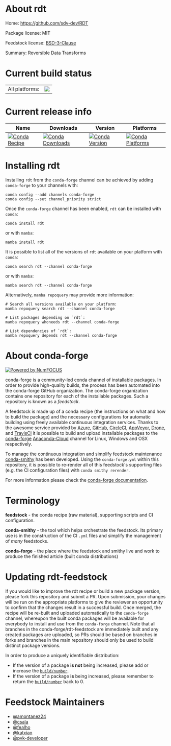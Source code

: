 About rdt
=========

Home: https://github.com/sdv-dev/RDT

Package license: MIT

Feedstock license: [BSD-3-Clause](https://github.com/conda-forge/rdt-feedstock/blob/main/LICENSE.txt)

Summary: Reversible Data Transforms

Current build status
====================


<table><tr><td>All platforms:</td>
    <td>
      <a href="https://dev.azure.com/conda-forge/feedstock-builds/_build/latest?definitionId=14332&branchName=main">
        <img src="https://dev.azure.com/conda-forge/feedstock-builds/_apis/build/status/rdt-feedstock?branchName=main">
      </a>
    </td>
  </tr>
</table>

Current release info
====================

| Name | Downloads | Version | Platforms |
| --- | --- | --- | --- |
| [![Conda Recipe](https://img.shields.io/badge/recipe-rdt-green.svg)](https://anaconda.org/conda-forge/rdt) | [![Conda Downloads](https://img.shields.io/conda/dn/conda-forge/rdt.svg)](https://anaconda.org/conda-forge/rdt) | [![Conda Version](https://img.shields.io/conda/vn/conda-forge/rdt.svg)](https://anaconda.org/conda-forge/rdt) | [![Conda Platforms](https://img.shields.io/conda/pn/conda-forge/rdt.svg)](https://anaconda.org/conda-forge/rdt) |

Installing rdt
==============

Installing `rdt` from the `conda-forge` channel can be achieved by adding `conda-forge` to your channels with:

```
conda config --add channels conda-forge
conda config --set channel_priority strict
```

Once the `conda-forge` channel has been enabled, `rdt` can be installed with `conda`:

```
conda install rdt
```

or with `mamba`:

```
mamba install rdt
```

It is possible to list all of the versions of `rdt` available on your platform with `conda`:

```
conda search rdt --channel conda-forge
```

or with `mamba`:

```
mamba search rdt --channel conda-forge
```

Alternatively, `mamba repoquery` may provide more information:

```
# Search all versions available on your platform:
mamba repoquery search rdt --channel conda-forge

# List packages depending on `rdt`:
mamba repoquery whoneeds rdt --channel conda-forge

# List dependencies of `rdt`:
mamba repoquery depends rdt --channel conda-forge
```


About conda-forge
=================

[![Powered by
NumFOCUS](https://img.shields.io/badge/powered%20by-NumFOCUS-orange.svg?style=flat&colorA=E1523D&colorB=007D8A)](https://numfocus.org)

conda-forge is a community-led conda channel of installable packages.
In order to provide high-quality builds, the process has been automated into the
conda-forge GitHub organization. The conda-forge organization contains one repository
for each of the installable packages. Such a repository is known as a *feedstock*.

A feedstock is made up of a conda recipe (the instructions on what and how to build
the package) and the necessary configurations for automatic building using freely
available continuous integration services. Thanks to the awesome service provided by
[Azure](https://azure.microsoft.com/en-us/services/devops/), [GitHub](https://github.com/),
[CircleCI](https://circleci.com/), [AppVeyor](https://www.appveyor.com/),
[Drone](https://cloud.drone.io/welcome), and [TravisCI](https://travis-ci.com/)
it is possible to build and upload installable packages to the
[conda-forge](https://anaconda.org/conda-forge) [Anaconda-Cloud](https://anaconda.org/)
channel for Linux, Windows and OSX respectively.

To manage the continuous integration and simplify feedstock maintenance
[conda-smithy](https://github.com/conda-forge/conda-smithy) has been developed.
Using the ``conda-forge.yml`` within this repository, it is possible to re-render all of
this feedstock's supporting files (e.g. the CI configuration files) with ``conda smithy rerender``.

For more information please check the [conda-forge documentation](https://conda-forge.org/docs/).

Terminology
===========

**feedstock** - the conda recipe (raw material), supporting scripts and CI configuration.

**conda-smithy** - the tool which helps orchestrate the feedstock.
                   Its primary use is in the construction of the CI ``.yml`` files
                   and simplify the management of *many* feedstocks.

**conda-forge** - the place where the feedstock and smithy live and work to
                  produce the finished article (built conda distributions)


Updating rdt-feedstock
======================

If you would like to improve the rdt recipe or build a new
package version, please fork this repository and submit a PR. Upon submission,
your changes will be run on the appropriate platforms to give the reviewer an
opportunity to confirm that the changes result in a successful build. Once
merged, the recipe will be re-built and uploaded automatically to the
`conda-forge` channel, whereupon the built conda packages will be available for
everybody to install and use from the `conda-forge` channel.
Note that all branches in the conda-forge/rdt-feedstock are
immediately built and any created packages are uploaded, so PRs should be based
on branches in forks and branches in the main repository should only be used to
build distinct package versions.

In order to produce a uniquely identifiable distribution:
 * If the version of a package **is not** being increased, please add or increase
   the [``build/number``](https://docs.conda.io/projects/conda-build/en/latest/resources/define-metadata.html#build-number-and-string).
 * If the version of a package **is** being increased, please remember to return
   the [``build/number``](https://docs.conda.io/projects/conda-build/en/latest/resources/define-metadata.html#build-number-and-string)
   back to 0.

Feedstock Maintainers
=====================

* [@amontanez24](https://github.com/amontanez24/)
* [@csala](https://github.com/csala/)
* [@fealho](https://github.com/fealho/)
* [@katxiao](https://github.com/katxiao/)
* [@pvk-developer](https://github.com/pvk-developer/)

